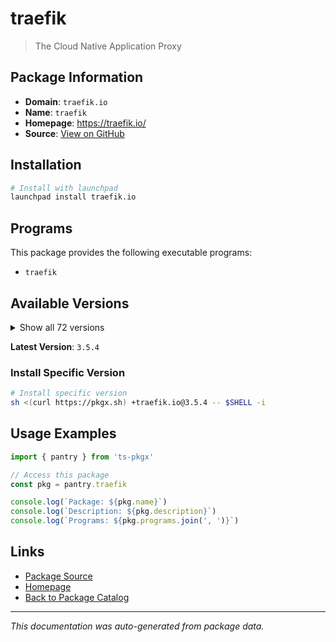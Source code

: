 # traefik

> The Cloud Native Application Proxy

## Package Information

- **Domain**: `traefik.io`
- **Name**: `traefik`
- **Homepage**: https://traefik.io/
- **Source**: [View on GitHub](https://github.com/pkgxdev/pantry/tree/main/projects/traefik.io/package.yml)

## Installation

```bash
# Install with launchpad
launchpad install traefik.io
```

## Programs

This package provides the following executable programs:

- `traefik`

## Available Versions

<details>
<summary>Show all 72 versions</summary>

- `3.5.4`, `3.5.3`, `3.5.2`, `3.5.1`, `3.5.0`
- `3.4.5`, `3.4.4`, `3.4.3`, `3.4.2`, `3.4.1`
- `3.4.0`, `3.3.7`, `3.3.6`, `3.3.5`, `3.3.4`
- `3.3.3`, `3.3.2`, `3.3.1`, `3.3.0`, `3.2.5`
- `3.2.4`, `3.2.3`, `3.2.2`, `3.2.1`, `3.2.0`
- `3.1.7`, `3.1.6`, `3.1.5`, `3.1.4`, `3.1.3`
- `3.1.2`, `3.1.1`, `3.1.0`, `3.0.4`, `3.0.3`
- `3.0.2`, `3.0.1`, `3.0.0`, `2.11.30`, `2.11.29`
- `2.11.28`, `2.11.27`, `2.11.26`, `2.11.25`, `2.11.24`
- `2.11.23`, `2.11.22`, `2.11.21`, `2.11.20`, `2.11.19`
- `2.11.18`, `2.11.17`, `2.11.16`, `2.11.15`, `2.11.14`
- `2.11.13`, `2.11.12`, `2.11.11`, `2.11.10`, `2.11.9`
- `2.11.8`, `2.11.7`, `2.11.6`, `2.11.5`, `2.11.4`
- `2.11.3`, `2.11.2`, `2.11.1`, `2.11.0`, `2.10.7`
- `2.10.6`, `2.10.5`

</details>

**Latest Version**: `3.5.4`

### Install Specific Version

```bash
# Install specific version
sh <(curl https://pkgx.sh) +traefik.io@3.5.4 -- $SHELL -i
```

## Usage Examples

```typescript
import { pantry } from 'ts-pkgx'

// Access this package
const pkg = pantry.traefik

console.log(`Package: ${pkg.name}`)
console.log(`Description: ${pkg.description}`)
console.log(`Programs: ${pkg.programs.join(', ')}`)
```

## Links

- [Package Source](https://github.com/pkgxdev/pantry/tree/main/projects/traefik.io/package.yml)
- [Homepage](https://traefik.io/)
- [Back to Package Catalog](../../package-catalog.md)

---

*This documentation was auto-generated from package data.*
